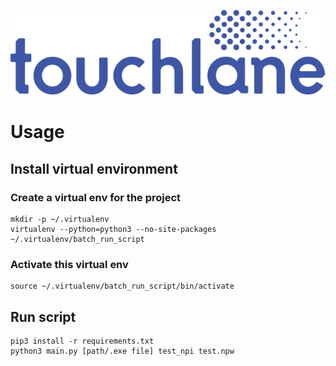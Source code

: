 ![LOGO](https://github.com/touchlane/NetapixTools/blob/master/Assets/logo.svg)

# Usage

## Install virtual environment

### Create a virtual env for the project

```
mkdir -p ~/.virtualenv
virtualenv --python=python3 --no-site-packages ~/.virtualenv/batch_run_script
```

### Activate this virtual env

```
source ~/.virtualenv/batch_run_script/bin/activate
```

## Run script

```
pip3 install -r requirements.txt
python3 main.py [path/.exe file] test_npi test.npw
```
